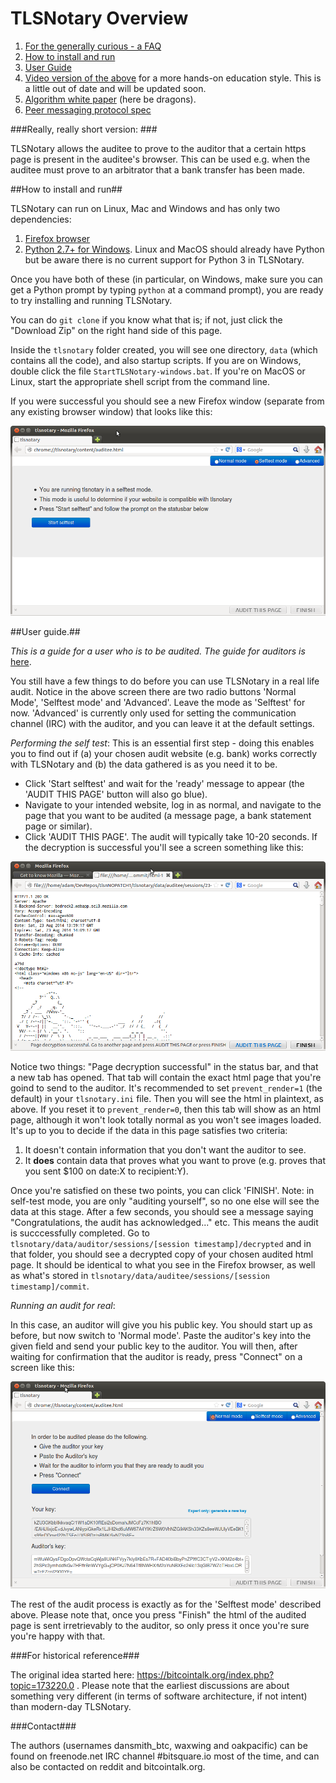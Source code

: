TLSNotary Overview
==================

1. [For the generally curious - a FAQ](/data/documentation/TLSNotaryFAQ.md)
2. [How to install and run](#how-to-install-and-run)
2. [User Guide](#user-guide)
3. [Video version of the above](https://www.youtube.com/playlist?list=PLnSCooZY6_w9j5tQ8jAeZtrl9l4NnL48G) for a more hands-on education style. This is a little out of date and will be updated soon.
5. [Algorithm white paper](/data/documentation/TLSNotary.pdf)  (here be dragons).
5. [Peer messaging protocol spec](/data/documentation/TLSNotary_messaging.md)


###Really, really short version: ###

TLSNotary allows the auditee to prove to the auditor that a certain https page is present in the auditee's browser.
This can be used e.g. when the auditee must prove to an arbitrator that a bank transfer has been made.

##How to install and run##

TLSNotary can run on Linux, Mac and Windows and has only two dependencies:

1. [Firefox browser](https://www.mozilla.org/en-US/firefox/new/)
2. [Python 2.7+ for Windows](https://www.python.org/ftp/python/2.7.8/python-2.7.8.msi). Linux and MacOS should already have Python but be aware there is no current support for Python 3 in TLSNotary.

Once you have both of these (in particular, on Windows, make sure you can get a Python prompt by typing `python` at a command prompt), you are ready to try installing and running TLSNotary.

You can do `git clone` if you know what that is; if not, just click the "Download Zip" on the right hand side of this page.

Inside the `tlsnotary` folder created, you will see one directory, `data` (which contains all the code), and also startup scripts. If you are on Windows, double click the file `StartTLSNotary-windows.bat`. If you're on MacOS or Linux, start the appropriate shell script from the command line.

If you were successful you should see a new Firefox window (separate from any existing browser window) that looks like this:

![](/data/documentation/startwindow.png)

##User guide.##

*This is a guide for a user who is to be audited. The guide for auditors is* [here](/data/documentation/AuditorGuide.md).

You still have a few things to do before you can use TLSNotary in a real life audit. Notice in the above screen there are two radio buttons 'Normal Mode', 'Selftest mode' and 'Advanced'. Leave the mode as 'Selftest' for now. 'Advanced' is currently only used for setting the communication channel (IRC) with the auditor, and you can leave it at the default settings.

*Performing the self test*:
This is an essential first step - doing this enables you to find out if (a) your chosen audit website (e.g. bank) works correctly with TLSNotary and (b) the data gathered is as you need it to be.

* Click 'Start selftest' and wait for the 'ready' message to appear (the 'AUDIT THIS PAGE' button will also go blue).
* Navigate to your intended website, log in as normal, and navigate to the page that you want to be audited (a message page, a bank statement page or similar).
* Click 'AUDIT THIS PAGE'. The audit will typically take 10-20 seconds. If the decryption is successful you'll see a screen something like this:

![](/data/documentation/decryptedOK.png)

Notice two things: "Page decryption successful" in the status bar, and that a new tab has opened. That tab will contain the exact html page that you're goind to send to the auditor. It's recommended to set `prevent_render=1` (the default) in your `tlsnotary.ini` file. Then you will see the html in plaintext, as above. If you reset it to `prevent_render=0`, then this tab will show as an html page, although it won't look totally normal as you won't see images loaded. It's up to you to decide if the data in this page satisfies two criteria:

1. It doesn't contain information that you don't want the auditor to see.
2. It **does** contain data that proves what you want to prove (e.g. proves that you sent $100 on date:X to recipient:Y).

Once you're satisfied on these two points, you can click 'FINISH'. Note: in self-test mode, you are only "auditing yourself", so no one else will see the data at this stage. After a few seconds, you should see a message saying "Congratulations, the audit has acknowledged..." etc. This means the audit is succcessfully completed. Go to `tlsnotary/data/auditor/sessions/[session timestamp]/decrypted` and in that folder, you should see a decrypted copy of your chosen audited html page. It should be identical to what you see in the Firefox browser, as well as what's stored in `tlsnotary/data/auditee/sessions/[session timestamp]/commit`.

*Running an audit for real*:

In this case, an auditor will give you his public key. You should start up as before, but now switch to 'Normal mode'. Paste the auditor's key into the given field and send your public key to the auditor. You will then, after waiting for confirmation that the auditor is ready, press "Connect" on a screen like this:

![](/data/documentation/startreal.png)

The rest of the audit process is exactly as for the 'Selftest mode' described above. Please note that, once you press "Finish" the html of the audited page is sent irretrievably to the auditor, so only press it once you're sure you're happy with that.


###For historical reference###

The original idea started here: https://bitcointalk.org/index.php?topic=173220.0 . Please note that the earliest discussions are about something very different (in terms of software architecture, if not intent) than modern-day TLSNotary.

###Contact###

The authors (usernames dansmith_btc, waxwing and oakpacific) can be found on freenode.net IRC channel #bitsquare.io most of the time, and can also be contacted on reddit and bitcointalk.org.

